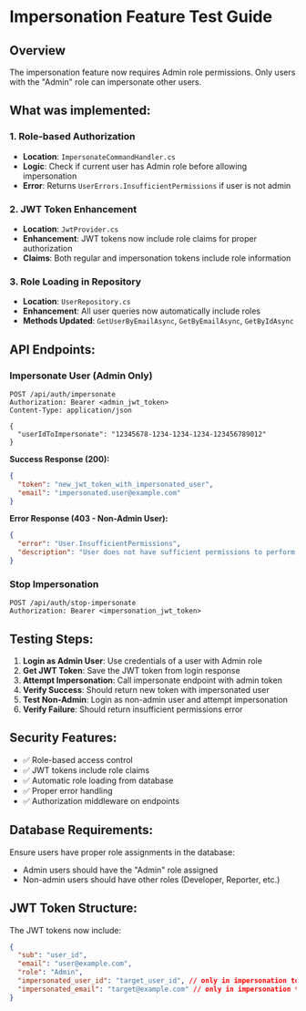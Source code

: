 # Impersonation Feature Test Guide

## Overview

The impersonation feature now requires Admin role permissions. Only users with the "Admin" role can impersonate other users.

## What was implemented:

### 1. Role-based Authorization

- **Location**: `ImpersonateCommandHandler.cs`
- **Logic**: Check if current user has Admin role before allowing impersonation
- **Error**: Returns `UserErrors.InsufficientPermissions` if user is not admin

### 2. JWT Token Enhancement

- **Location**: `JwtProvider.cs`
- **Enhancement**: JWT tokens now include role claims for proper authorization
- **Claims**: Both regular and impersonation tokens include role information

### 3. Role Loading in Repository

- **Location**: `UserRepository.cs`
- **Enhancement**: All user queries now automatically include roles
- **Methods Updated**: `GetUserByEmailAsync`, `GetByEmailAsync`, `GetByIdAsync`

## API Endpoints:

### Impersonate User (Admin Only)

```http
POST /api/auth/impersonate
Authorization: Bearer <admin_jwt_token>
Content-Type: application/json

{
  "userIdToImpersonate": "12345678-1234-1234-1234-123456789012"
}
```

**Success Response (200):**

```json
{
  "token": "new_jwt_token_with_impersonated_user",
  "email": "impersonated.user@example.com"
}
```

**Error Response (403 - Non-Admin User):**

```json
{
  "error": "User.InsufficientPermissions",
  "description": "User does not have sufficient permissions to perform this action."
}
```

### Stop Impersonation

```http
POST /api/auth/stop-impersonate
Authorization: Bearer <impersonation_jwt_token>
```

## Testing Steps:

1. **Login as Admin User**: Use credentials of a user with Admin role
2. **Get JWT Token**: Save the JWT token from login response
3. **Attempt Impersonation**: Call impersonate endpoint with admin token
4. **Verify Success**: Should return new token with impersonated user
5. **Test Non-Admin**: Login as non-admin user and attempt impersonation
6. **Verify Failure**: Should return insufficient permissions error

## Security Features:

- ✅ Role-based access control
- ✅ JWT tokens include role claims
- ✅ Automatic role loading from database
- ✅ Proper error handling
- ✅ Authorization middleware on endpoints

## Database Requirements:

Ensure users have proper role assignments in the database:

- Admin users should have the "Admin" role assigned
- Non-admin users should have other roles (Developer, Reporter, etc.)

## JWT Token Structure:

The JWT tokens now include:

```json
{
  "sub": "user_id",
  "email": "user@example.com",
  "role": "Admin",
  "impersonated_user_id": "target_user_id", // only in impersonation tokens
  "impersonated_email": "target@example.com" // only in impersonation tokens
}
```
